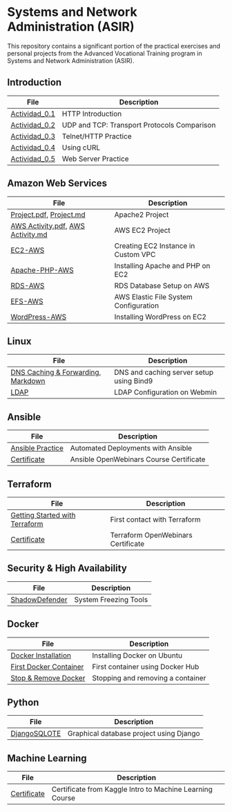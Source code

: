 # Systems and Network Administration (ASIR)
This repository contains a significant portion of the practical exercises and personal projects from the Advanced Vocational Training program in Systems and Network Administration (ASIR).

## Introduction

File | Description
----- | -----------
[Actividad_0.1](Tema0/Actividad0.1.md) | HTTP Introduction  
[Actividad_0.2](Tema0/Actividad0.2.md) | UDP and TCP: Transport Protocols Comparison  
[Actividad_0.3](Tema0/Actividad0.3.md) | Telnet/HTTP Practice  
[Actividad_0.4](Tema0/Actividad0.4.md) | Using cURL  
[Actividad_0.5](Tema0/Actividad0.5.md) | Web Server Practice  

## Amazon Web Services

File | Description
----- | -----------
[Project.pdf](https://github.com/VolodimirY/SREI/blob/main/Tema0/SREI%20Practicas.pdf), [Project.md](https://github.com/VolodimirY/SREI/blob/main/Tema0/Proyecto.md) | Apache2 Project  
[AWS Activity.pdf](https://github.com/VolodimirY/SREI/blob/main/ActividadAWS_volodimir.pdf), [AWS Activity.md](https://github.com/VolodimirY/SREI/blob/main/ActividadAWS_volodimir.md) | AWS EC2 Project  
[EC2-AWS](https://github.com/VolodimirY/SREI/blob/main/S5.Instalaci%C3%B3n%20Wordpress%20en%20Instancia%20EC2/S5.Instalaci%C3%B3n%20Wordpress%20en%20Instancia%20EC2.md#_3znysh7) | Creating EC2 Instance in Custom VPC  
[Apache-PHP-AWS](https://github.com/VolodimirY/SREI/blob/main/S5.Instalaci%C3%B3n%20Wordpress%20en%20Instancia%20EC2/S5.Instalaci%C3%B3n%20Wordpress%20en%20Instancia%20EC2.md#_2et92p0) | Installing Apache and PHP on EC2  
[RDS-AWS](https://github.com/VolodimirY/SREI/blob/main/S5.Instalaci%C3%B3n%20Wordpress%20en%20Instancia%20EC2/S5.Instalaci%C3%B3n%20Wordpress%20en%20Instancia%20EC2.md#_tyjcwt) | RDS Database Setup on AWS  
[EFS-AWS](https://github.com/VolodimirY/SREI/blob/main/S5.Instalaci%C3%B3n%20Wordpress%20en%20Instancia%20EC2/S5.Instalaci%C3%B3n%20Wordpress%20en%20Instancia%20EC2.md#_3dy6vkm) | AWS Elastic File System Configuration  
[WordPress-AWS](https://github.com/VolodimirY/SREI/blob/main/S5.Instalaci%C3%B3n%20Wordpress%20en%20Instancia%20EC2/S5.Instalaci%C3%B3n%20Wordpress%20en%20Instancia%20EC2.md#_4d34og8) | Installing WordPress on EC2  

## Linux

File | Description
----- | -----------
[DNS Caching & Forwarding](https://github.com/VolodimirY/SREI/blob/main/Tema2/SREI%20Practica5_Cache_server_Forwarding.pdf), [Markdown](https://github.com/VolodimirY/SREI/blob/main/Tema2/SREI%20Practica5_Cache_server_Forwarding/SREI%20Practica5_Cache_server_Forwarding.md) | DNS and caching server setup using Bind9  
[LDAP](https://github.com/VolodimirY/ASIR/blob/main/LDAP_Webmin_Linux/LDAP_Webmin_Linux.md) | LDAP Configuration on Webmin  

## Ansible

File | Description
----- | -----------
[Ansible Practice](https://github.com/VolodimirY/ASIR/blob/main/Ansible%20practica.pdf) | Automated Deployments with Ansible  
[Certificate](https://github.com/VolodimirY/ASIR/blob/main/certificado_onboarding_de_becas_openwebinars.pdf) | Ansible OpenWebinars Course Certificate  

## Terraform

File | Description
----- | -----------
[Getting Started with Terraform](https://github.com/VolodimirY/ASIR/blob/main/Ansible%20practica.pdf) | First contact with Terraform  
[Certificate](https://github.com/VolodimirY/ASIR/blob/main/certificado_curso_de_terraform_online.pdf) | Terraform OpenWebinars Certificate 

## Security & High Availability

File | Description
----- | -----------
[ShadowDefender](https://github.com/VolodimirY/ASIR/blob/main/Congeladores_del_sistema/SAD%20Practicas.md) | System Freezing Tools  

## Docker

File | Description
----- | -----------
[Docker Installation](https://github.com/VolodimirY/ASIR/blob/main/Dockerstart/Docker_download.md) | Installing Docker on Ubuntu  
[First Docker Container](https://github.com/VolodimirY/ASIR/blob/main/Docker2/Docker2.md) | First container using Docker Hub  
[Stop & Remove Docker](https://github.com/VolodimirY/ASIR/blob/main/DockerCrearBorrar/DockerCrearBorrar.md) | Stopping and removing a container  

## Python

File | Description
----- | -----------
[DjangoSQLOTE](https://github.com/VolodimirY/ASIR/tree/main/volodimir_project) | Graphical database project using Django  

## Machine Learning

File | Description
----- | -----------
[Certificate](https://github.com/VolodimirY/ASIR/blob/main/Volodimir%20Yarmash%20Yarmash%20-%20Intro%20to%20Machine%20Learning.png) | Certificate from Kaggle Intro to Machine Learning Course  
